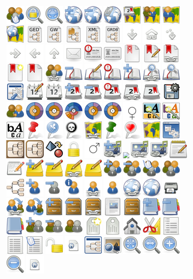 <p float="left">
  <img src="/gtheme-icons/add-parent-existing-family.svg" width="48" />
  <img src="/gtheme-icons/geo-fixed-zoom.svg" width="48" /> 
  <img src="/gtheme-icons/geo-free-zoom.svg" width="48" />
  <img src="/gtheme-icons/geo-place-add.svg" width="48" />
  <img src="/gtheme-icons/geo-place-delete.svg" width="48" />
  <img src="/gtheme-icons/geo-place-link.svg" width="48" />
  <img src="/gtheme-icons/geo-show-event.svg" width="48" />
  <img src="/gtheme-icons/geo-show-family.svg" width="48" />
  <img src="/gtheme-icons/geo-show-person.svg" width="48" />
  <img src="/gtheme-icons/geo-show-place.svg" width="48" />
  <img src="/gtheme-icons/gnome-mime-application-x-gedcom.svg" width="48" />
  <img src="/gtheme-icons/gnome-mime-application-x-geneweb.svg" width="48" />
  <img src="/gtheme-icons/gnome-mime-application-x-gramps-package.svg" width="48" />
  <img src="/gtheme-icons/gnome-mime-application-x-gramps-xml.svg" width="48" />
  <img src="/gtheme-icons/gnome-mime-application-x-gramps.svg" width="48" /> 
  <img src="/gtheme-icons/go-down.svg" width="48" />
  <img src="/gtheme-icons/go-home.svg" width="48" />
  <img src="/gtheme-icons/go-jump.svg" width="48" />
  <img src="/gtheme-icons/go-next.svg" width="48" />
  <img src="/gtheme-icons/go-previous.svg" width="48" />
  <img src="/gtheme-icons/go-up.svg" width="48" />
  <img src="/gtheme-icons/gramps-address.svg" width="48" />
  <img src="/gtheme-icons/gramps-attribute-important.svg" width="48" />
  <img src="/gtheme-icons/gramps-attribute.svg" width="48" />
  <img src="/gtheme-icons/gramps-bookmark-delete.svg" width="48" />
  <img src="/gtheme-icons/gramps-bookmark-edit.svg" width="48" /> 
  <img src="/gtheme-icons/gramps-bookmark-link.svg" width="48" />
  <img src="/gtheme-icons/gramps-bookmark-new.svg" width="48" />
  <img src="/gtheme-icons/gramps-bookmark.svg" width="48" /> 
  <img src="/gtheme-icons/gramps-child-ref.svg" width="48" />
  <img src="/gtheme-icons/gramps-citation-delete.svg" width="48" />
  <img src="/gtheme-icons/gramps-citation-edit.svg" width="48" />
  <img src="/gtheme-icons/gramps-citation-important.svg" width="48" />
  <img src="/gtheme-icons/gramps-citation-new.svg" width="48" />
  <img src="/gtheme-icons/gramps-citation-ref.svg" width="48" />
  <img src="/gtheme-icons/gramps-citation.svg" width="48" />
  <img src="/gtheme-icons/gramps-config.svg" width="48" />
  <img src="/gtheme-icons/gramps-date-edit.svg" width="48" />
  <img src="/gtheme-icons/gramps-date.svg" width="48" />
  <img src="/gtheme-icons/gramps-event-add.svg" width="48" />
  <img src="/gtheme-icons/gramps-event-delete.svg" width="48" />
  <img src="/gtheme-icons/gramps-event-important.svg" width="48" />
  <img src="/gtheme-icons/gramps-event-ref.svg" width="48" />
  <img src="/gtheme-icons/gramps-event.svg" width="48" />
  <img src="/gtheme-icons/gramps-export.svg" width="48" />
  <img src="/gtheme-icons/gramps-family.svg" width="48" />
  <img src="/gtheme-icons/gramps-fanchart.svg" width="48" />
  <img src="/gtheme-icons/gramps-fanchart2.svg" width="48" />
  <img src="/gtheme-icons/gramps-fanchart2way.svg" width="48" /> 
  <img src="/gtheme-icons/gramps-fanchartdesc.svg" width="48" />
  <img src="/gtheme-icons/gramps-fanchartdesc2.svg" width="48" />
  <img src="/gtheme-icons/gramps-female.svg" width="48" />
  <img src="/gtheme-icons/gramps-font-bgcolor.svg" width="48" />
  <img src="/gtheme-icons/gramps-font-color.svg" width="48" />
  <img src="/gtheme-icons/gramps-font.svg" width="48" />
  <img src="/gtheme-icons/gramps-geo-altmap.svg" width="48" />
  <img src="/gtheme-icons/gramps-geo-birth2.svg" width="48" />
  <img src="/gtheme-icons/gramps-geo-death2.svg" width="48" />
  <img src="/gtheme-icons/gramps-geo-link.svg" width="48" />
  <img src="/gtheme-icons/gramps-geo-mainmap.svg" width="48" />
  <img src="/gtheme-icons/gramps-geo-marriage2.svg" width="48" />
  <img src="/gtheme-icons/gramps-geo.svg" width="48" />
  <img src="/gtheme-icons/gramps-gramplet.svg" width="48" />
  <img src="/gtheme-icons/gramps-icon-ios.svg" width="48" />
  <img src="/gtheme-icons/gramps-icon-windows.svg" width="48" />
  <img src="/gtheme-icons/gramps-import.svg" width="48" />
  <img src="/gtheme-icons/gramps-lock.svg" width="48" />
  <img src="/gtheme-icons/gramps-male.svg" width="48" />
  <img src="/gtheme-icons/gramps-media-add.svg" width="48" />
  <img src="/gtheme-icons/gramps-media-delete.svg width="48" />
  <img src="/gtheme-icons/gramps-media-ref.svg" width="48" />
  <img src="/gtheme-icons/gramps-media.svg" width="48" />
  <img src="/gtheme-icons/gramps-notes.svg" width="48" />
  <img src="/gtheme-icons/gramps-notes1.svg" width="48" />
  <img src="/gtheme-icons/gramps-notes2-add.svg" width="48" />
  <img src="/gtheme-icons/gramps-notes2-delete.svg" width="48" />
  <img src="/gtheme-icons/gramps-notes2-ref.svg" width="48" />
  <img src="/gtheme-icons/gramps-notes2.svg" width="48" />
  <img src="/gtheme-icons/gramps-parents-add.svg" width="48" />
  <img src="/gtheme-icons/gramps-parents-delete.svg" width="48" />
  <img src="/gtheme-icons/gramps-parents-open.svg" width="48" />
  <img src="/gtheme-icons/gramps-parents.svg" width="48" />
  <img src="/gtheme-icons/gramps-pedigree.svg" width="48" />
  <img src="/gtheme-icons/gramps-person-add.svg" width="48" />
  <img src="/gtheme-icons/gramps-person-delete.svg" width="48" />
  <img src="/gtheme-icons/gramps-person-name.svg" width="48" />
  <img src="/gtheme-icons/gramps-person-ref.svg" width="48" />
  <img src="/gtheme-icons/gramps-person.svg" width="48" />
  <img src="/gtheme-icons/gramps-place-ref.svg" width="48" />
  <img src="/gtheme-icons/gramps-place.svg" width="48" />
  <img src="/gtheme-icons/gramps-printer.svg" width="48" />
  <img src="/gtheme-icons/gramps-relation-ref.svg" width="48" />
  <img src="/gtheme-icons/gramps-relation.svg" width="48" />
  <img src="/gtheme-icons/gramps-repo-add.svg" width="48" />
  <img src="/gtheme-icons/gramps-repo-delete.svg" width="48" />
  <img src="/gtheme-icons/gramps-repo-ref.svg" width="48" />
  <img src="/gtheme-icons/gramps-reports.svg" width="48" />
  <img src="/gtheme-icons/gramps-repository.svg" width="48" />
  <img src="/gtheme-icons/gramps-source-add.svg" width="48" />
  <img src="/gtheme-icons/gramps-source-delete.svg" width="48" />
  <img src="/gtheme-icons/gramps-source.svg" width="48" />
  <img src="/gtheme-icons/gramps-spouse-add.svg" width="48" />
  <img src="/gtheme-icons/gramps-spouse-delete.svg" width="48" />
  <img src="/gtheme-icons/gramps-spouse.svg" width="48" />
  <img src="/gtheme-icons/gramps-tag-new.svg" width="48" />
  <img src="/gtheme-icons/gramps-tag.svg" width="48" />
  <img src="/gtheme-icons/gramps-temple.svg" width="48" />
  <img src="/gtheme-icons/gramps-tools.svg" width="48" />
  <img src="/gtheme-icons/gramps-tree-group.svg" width="48" />
  <img src="/gtheme-icons/gramps-tree-list.svg" width="48" />
  <img src="/gtheme-icons/gramps-tree-select.svg" width="48" />
  <img src="/gtheme-icons/gramps-unlock.svg" width="48" />
  <img src="/gtheme-icons/gramps-url.svg" width="48" />
  <img src="/gtheme-icons/gramps-view.svg" width="48" />
  <img src="/gtheme-icons/gramps-viewmedia.svg" width="48" />
  <img src="/gtheme-icons/gramps-zoom-best-fit.svg" width="48" />
  <img src="/gtheme-icons/gramps-zoom-fit-width.svg" width="48" />
  <img src="/gtheme-icons/gramps-zoom-in.svg" width="48" />
  <img src="/gtheme-icons/gramps-zoom-out.svg" width="48" />
  <img src="/gtheme-icons/gramps_new-html.svg" width="48" />
</p>

